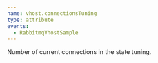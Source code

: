 ```yaml
---
name: vhost.connectionsTuning
type: attribute
events:
  - RabbitmqVhostSample
---
```


Number of current connections in the state tuning.